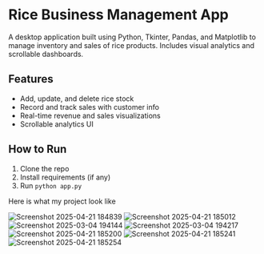 # Rice Business Management App

A desktop application built using Python, Tkinter, Pandas, and Matplotlib to manage inventory and sales of rice products. Includes visual analytics and scrollable dashboards.

## Features
- Add, update, and delete rice stock
- Record and track sales with customer info
- Real-time revenue and sales visualizations
- Scrollable analytics UI

## How to Run
1. Clone the repo
2. Install requirements (if any)
3. Run `python app.py`

Here is what my project look like

![Screenshot 2025-04-21 184839](https://github.com/user-attachments/assets/33269de8-4b81-4511-9f7c-c136c3c1a6b5)
![Screenshot 2025-04-21 185012](https://github.com/user-attachments/assets/85a26bc2-3864-49f2-ac56-5bf586f7cf24)
![Screenshot 2025-03-04 194144](https://github.com/user-attachments/assets/818182dc-a891-41c5-af96-dbf34bca8e3a)
![Screenshot 2025-03-04 194217](https://github.com/user-attachments/assets/f4dd808a-d712-4a7d-9067-2e71aed1e55e)
![Screenshot 2025-04-21 185200](https://github.com/user-attachments/assets/85ac2b67-b119-403c-8561-be4be7e828f5)
![Screenshot 2025-04-21 185241](https://github.com/user-attachments/assets/5db76e7b-7a0d-44f6-b43a-7e7aea00af64)
![Screenshot 2025-04-21 185254](https://github.com/user-attachments/assets/bfb36cb9-de3e-4e11-9024-f5d08d0e129d)

